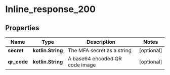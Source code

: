 
# Inline_response_200

## Properties
Name | Type | Description | Notes
------------ | ------------- | ------------- | -------------
**secret** | **kotlin.String** | The MFA secret as a string |  [optional]
**qr_code** | **kotlin.String** | A base64 encoded QR code image |  [optional]



